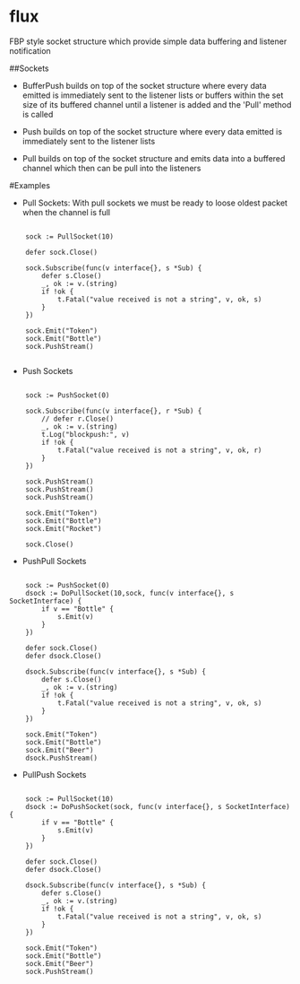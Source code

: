 # flux
FBP style socket structure which provide simple data buffering and listener notification

##Sockets
 - BufferPush
 builds on top of the socket structure where every data emitted is immediately sent to the listener lists or buffers within the set size of its buffered channel until a listener is added and the 'Pull' method is called

 - Push
 builds on top of the socket structure where every data emitted is immediately sent to the listener lists

 - Pull
 builds on top of the socket structure and emits data into a buffered channel which then can be pull into the listeners


#Examples

- Pull Sockets: With pull sockets we must be ready to loose oldest packet
when the channel is full
```

	sock := PullSocket(10)

	defer sock.Close()

	sock.Subscribe(func(v interface{}, s *Sub) {
		defer s.Close()
		_, ok := v.(string)
		if !ok {
			t.Fatal("value received is not a string", v, ok, s)
		}
	})

	sock.Emit("Token")
	sock.Emit("Bottle")
	sock.PushStream()


```

- Push Sockets

```

	sock := PushSocket(0)

	sock.Subscribe(func(v interface{}, r *Sub) {
		// defer r.Close()
		_, ok := v.(string)
		t.Log("blockpush:", v)
		if !ok {
			t.Fatal("value received is not a string", v, ok, r)
		}
	})

	sock.PushStream()
	sock.PushStream()
	sock.PushStream()

	sock.Emit("Token")
	sock.Emit("Bottle")
	sock.Emit("Rocket")

	sock.Close()

```

- PushPull Sockets

```

	sock := PushSocket(0)
	dsock := DoPullSocket(10,sock, func(v interface{}, s SocketInterface) {
		if v == "Bottle" {
			s.Emit(v)
		}
	})

	defer sock.Close()
	defer dsock.Close()

	dsock.Subscribe(func(v interface{}, s *Sub) {
		defer s.Close()
		_, ok := v.(string)
		if !ok {
			t.Fatal("value received is not a string", v, ok, s)
		}
	})

	sock.Emit("Token")
	sock.Emit("Bottle")
	sock.Emit("Beer")
	dsock.PushStream()

```


- PullPush Sockets

```

	sock := PullSocket(10)
	dsock := DoPushSocket(sock, func(v interface{}, s SocketInterface) {
		if v == "Bottle" {
			s.Emit(v)
		}
	})

	defer sock.Close()
	defer dsock.Close()

	dsock.Subscribe(func(v interface{}, s *Sub) {
		defer s.Close()
		_, ok := v.(string)
		if !ok {
			t.Fatal("value received is not a string", v, ok, s)
		}
	})

	sock.Emit("Token")
	sock.Emit("Bottle")
	sock.Emit("Beer")
	sock.PushStream()


```
